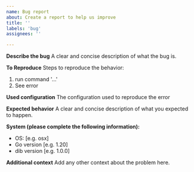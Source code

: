 ```yaml
---
name: Bug report
about: Create a report to help us improve
title: ''
labels: 'bug'
assignees: ''

---
```


**Describe the bug**
A clear and concise description of what the bug is.

**To Reproduce**
Steps to reproduce the behavior:

1. run command '...'
4. See error

**Used configuration**
The configuration used to reproduce the error

**Expected behavior**
A clear and concise description of what you expected to happen.

**System (please complete the following information):**

- OS: [e.g. osx]
- Go version [e.g. 1.20]
- dib version [e.g. 1.0.0]

**Additional context**
Add any other context about the problem here.
